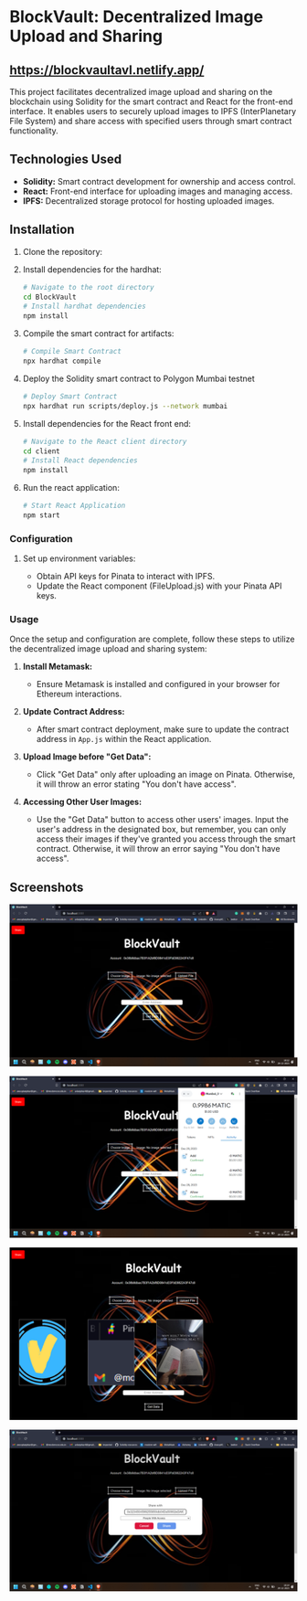 # BlockVault: Decentralized Image Upload and Sharing

## https://blockvaultavl.netlify.app/

This project facilitates decentralized image upload and sharing on the blockchain using Solidity for the smart contract and React for the front-end interface. It enables users to securely upload images to IPFS (InterPlanetary File System) and share access with specified users through smart contract functionality.

## Technologies Used

- **Solidity:** Smart contract development for ownership and access control.
- **React:** Front-end interface for uploading images and managing access.
- **IPFS:** Decentralized storage protocol for hosting uploaded images.

## Installation

1. Clone the repository:

2. Install dependencies for the hardhat:

   ```bash
   # Navigate to the root directory
   cd BlockVault
   # Install hardhat dependencies
   npm install
   ```

3. Compile the smart contract for artifacts:

   ```bash
   # Compile Smart Contract
   npx hardhat compile
   ```

4. Deploy the Solidity smart contract to Polygon Mumbai testnet
   ```bash
   # Deploy Smart Contract
   npx hardhat run scripts/deploy.js --network mumbai
   ```
5. Install dependencies for the React front end:
   ```bash
   # Navigate to the React client directory
   cd client
   # Install React dependencies
   npm install
   ```
6. Run the react application:
   ```bash
   # Start React Application
   npm start
   ```

### Configuration

1. Set up environment variables:

   - Obtain API keys for Pinata to interact with IPFS.
   - Update the React component (FileUpload.js) with your Pinata API keys.

### Usage

Once the setup and configuration are complete, follow these steps to utilize the decentralized image upload and sharing system:

1. **Install Metamask:**

   - Ensure Metamask is installed and configured in your browser for Ethereum interactions.

2. **Update Contract Address:**

   - After smart contract deployment, make sure to update the contract address in `App.js` within the React application.

3. **Upload Image before "Get Data":**

   - Click "Get Data" only after uploading an image on Pinata. Otherwise, it will throw an error stating "You don't have access".

4. **Accessing Other User Images:**
   - Use the "Get Data" button to access other users' images. Input the user's address in the designated box, but remember, you can only access their images if they've granted you access through the smart contract. Otherwise, it will throw an error saying "You don't have access".

## Screenshots

![Alt Text](/screenshot/bvHm.png)

![Alt Text](/screenshot/bvMm.png)

![Alt Text](/screenshot/bcLongSS.png)

![Alt Text](/screenshot/bvSr.png)
